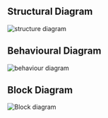 ## Structural Diagram
![structure diagram](https://user-images.githubusercontent.com/88477015/144402386-2e08c33d-bb4a-4887-aeea-db8bd606ea81.png)

## Behavioural Diagram
![behaviour diagram](https://user-images.githubusercontent.com/88477015/144402473-94d49243-78ba-47e8-b9a1-700471040ec1.png)

## Block Diagram
![Block diagram](https://user-images.githubusercontent.com/88477015/144402543-26b179ca-5056-4ea1-a1c7-6ef9d54e76f0.png)

